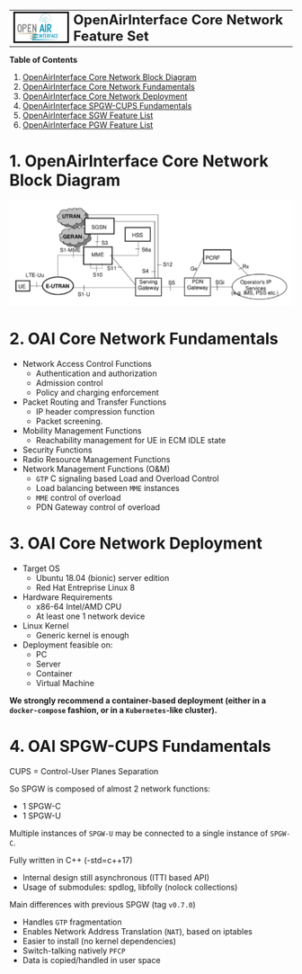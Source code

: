 <table style="border-collapse: collapse; border: none;">
  <tr style="border-collapse: collapse; border: none;">
    <td style="border-collapse: collapse; border: none;">
      <a href="http://www.openairinterface.org/">
         <img src="./images/oai_final_logo.png" alt="" border=3 height=50 width=150>
         </img>
      </a>
    </td>
    <td style="border-collapse: collapse; border: none; vertical-align: center;">
      <b><font size = "5">OpenAirInterface Core Network Feature Set</font></b>
    </td>
  </tr>
</table>

**Table of Contents**

1. [OpenAirInterface Core Network Block Diagram](#1-openairinterface-core-network-block-diagram)
2. [OpenAirInterface Core Network Fundamentals](#2-oai-core-network-fundamentals)
3. [OpenAirInterface Core Network Deployment](#3-oai-core-network-deployment)
4. [OpenAirInterface SPGW-CUPS Fundamentals](#4-oai-spgw-cups-fundamentals)
5. [OpenAirInterface SGW Feature List](./FEATURE_SET_SGW.md)
6. [OpenAirInterface PGW Feature List](./FEATURE_SET_PGW.md)

# 1. OpenAirInterface Core Network Block Diagram #

![Block Diagram](./images/oai_cn_block_diagram.png)

# 2. OAI Core Network Fundamentals #

*  Network Access Control Functions
   -  Authentication and authorization
   -  Admission control
   -  Policy and charging enforcement
*  Packet Routing and Transfer Functions
   -  IP header compression function
   -  Packet screening.
*  Mobility Management Functions
   -  Reachability management for UE in ECM IDLE state
*  Security Functions
*  Radio Resource Management Functions
*  Network Management Functions (O&M)
   -  `GTP` C signaling based Load and Overload Control
   -  Load balancing between `MME` instances
   -  `MME` control of overload
   -  PDN Gateway control of overload

# 3. OAI Core Network Deployment #

*  Target OS
   -  Ubuntu 18.04 (bionic) server edition
   -  Red Hat Entreprise Linux 8
*  Hardware Requirements
   -  x86-64 Intel/AMD CPU
   -  At least one 1 network device
*  Linux Kernel
   -  Generic kernel is enough
*  Deployment feasible on:
   -  PC
   -  Server
   -  Container
   -  Virtual Machine

**We strongly recommend a container-based deployment (either in a `docker-compose` fashion, or in a `Kubernetes`-like cluster).**

# 4. OAI SPGW-CUPS Fundamentals #

CUPS = Control-User Planes Separation

So SPGW is composed of almost 2 network functions:

*  1 SPGW-C
*  1 SPGW-U

Multiple instances of `SPGW-U` may be connected to a single instance of `SPGW-C`.

Fully written in C++ (-std=c++17)

*  Internal design still asynchronous (ITTI based API)
*  Usage of submodules: spdlog, libfolly (nolock collections)

Main differences with previous SPGW (tag `v0.7.0`)

*  Handles `GTP` fragmentation
*  Enables Network Address Translation (`NAT`), based on iptables
*  Easier to install (no kernel dependencies)
*  Switch-talking natively `PFCP`
*  Data is copied/handled in user space
